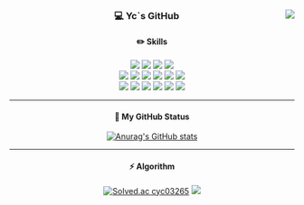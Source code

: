 <!-- https://velog.io/@seondal/Github-Readme-%EA%BE%B8%EB%AF%B8%EA%B8%B0-%EC%B4%9D%EC%A0%95%EB%A6%AC#%EC%99%84%EC%84%B1 -->

<div align="center">

  <img align="right" src="https://github-readme-stats.vercel.app/api/top-langs/?username=yeongchan1228&hide=ASP.NET,HLSL,ShaderLab&theme=dracula&exclude_repo=Computer-Science-Engineering&layout=compact&langs_count=10"/>

### 💻 Yc`s GitHub 

<h4>✏️ Skills</h4>
<img src="https://img.shields.io/badge/Java-007396?logo=java&logoColor=white">
<img src="https://img.shields.io/badge/Kotlin-7F52FF?logo=kotlin&logoColor=white">
<img src="https://img.shields.io/badge/JavaScript-F7DF1E?logo=JavaScript&logoColor=white">
<img src="https://img.shields.io/badge/MySQL-4479A1?logo=mysql&logoColor=white">
<br>
<img src="https://img.shields.io/badge/Spring-6DB33F?&logo=Spring&logoColor=white">
<img src="https://img.shields.io/badge/SpringBoot-6DB33F?&logo=SpringBoot&logoColor=white">
<img src="https://img.shields.io/badge/SpringSecurity-6DB33F?&logo=Springsecurity&logoColor=white">
<img src="https://img.shields.io/badge/SpringBatch-6DB33F?&logo=SpringBatch&logoColor=white">
<img src="https://img.shields.io/badge/SpringCloud-6DB33F?&logo=SpringCloud&logoColor=white">
<img src="https://img.shields.io/badge/Node.js-339933?&logo=Node.js&logoColor=white">
<br>
<img src="https://img.shields.io/badge/Intellij-000000?logo=intellijidea&logoColor=white">
<img src="https://img.shields.io/badge/Github-181717?logo=github&logoColor=white">
<img src="https://img.shields.io/badge/Notion-000000?logo=notion&logoColor=white">
<img src="https://img.shields.io/badge/Slack-4A154B?logo=slack&logoColor=white">
<img src="https://img.shields.io/badge/Jenkins-D24939?logo=jenkins&logoColor=white">
<img src="https://img.shields.io/badge/Postman-FF6C37?logo=postman&logoColor=white">

***
  <h4> 🔎 My GitHub Status </h4>
  
[![Anurag's GitHub stats](https://github-readme-stats.vercel.app/api?username=yeongchan1228)](https://github.com/yeongchan1228/github-readme-stats)

***
  <h4> ⚡️ Algorithm </h4>
  
[![Solved.ac
cyc03265](http://mazassumnida.wtf/api/v2/generate_badge?boj=cyc03265)](https://solved.ac/cyc03265)
<img src="http://mazandi.herokuapp.com/api?handle=cyc03265&theme=warm"/>


</div>
